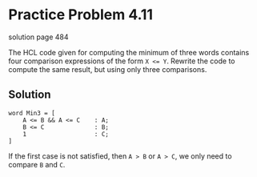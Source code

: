 # Practice Problem 4.11
solution page 484 

The HCL code given for computing the minimum of three words contains four comparison expressions of the form `X <= Y`. Rewrite the code to compute the same result, but using only three comparisons.

## Solution

```
word Min3 = [
    A <= B && A <= C    : A;
    B <= C              : B;
    1                   : C;
]
```

If the first case is not satisfied, then `A > B` or `A > C`, we only need to compare `B` and `C`.
